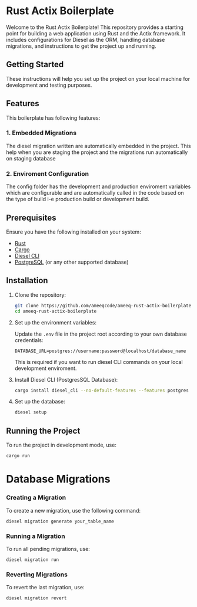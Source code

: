# Rust Actix Boilerplate

Welcome to the Rust Actix Boilerplate! This repository provides a starting point for building a web application using Rust and the Actix framework. It includes configurations for Diesel as the ORM, handling database migrations, and instructions to get the project up and running.

## Getting Started

These instructions will help you set up the project on your local machine for development and testing purposes.

## Features

This boilerplate has following features:

### 1. Embedded Migrations

The diesel migration written are automatically embedded in the project. This help when you are staging the project and the migrations run automatically on staging database

### 2. Enviroment Configuration

The config folder has the development and production enviroment variables which are configurable and are automatically called in the code based on the type of build i-e production build or development build.

## Prerequisites

Ensure you have the following installed on your system:

- [Rust](https://www.rust-lang.org/tools/install)
- [Cargo](https://doc.rust-lang.org/cargo/getting-started/installation.html)
- [Diesel CLI](https://diesel.rs/guides/getting-started/)
- [PostgreSQL](https://www.postgresql.org/download/) (or any other supported database)

## Installation

1. Clone the repository:

   ```sh
   git clone https://github.com/ameeqcode/ameeq-rust-actix-boilerplate.git
   cd ameeq-rust-actix-boilerplate
   ```

2. Set up the environment variables:

   Update the `.env` file in the project root according to your own database credentials:

   ```env
   DATABASE_URL=postgres://username:password@localhost/database_name
   ```
   This is required if you want to run diesel CLI commands on your local development enviroment.

3. Install Diesel CLI (PostgresSQL Database):

   ```sh
   cargo install diesel_cli --no-default-features --features postgres
   ```

4. Set up the database:

   ```sh
   diesel setup
   ```

## Running the Project

To run the project in development mode, use:

    cargo run

# Database Migrations

### Creating a Migration

To create a new migration, use the following command:

    diesel migration generate your_table_name
    
### Running a Migration

To run all pending migrations, use:

    diesel migration run
    
### Reverting Migrations

To revert the last migration, use:

    diesel migration revert
    
